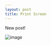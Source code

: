 ```yaml
---
layout: post
title: Print Screen
---
```

New post! 

![image](https://user-images.githubusercontent.com/48948997/55549602-86702f80-56d6-11e9-9cb9-fd47657cf23e.png)


